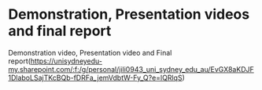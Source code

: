 # Demonstration, Presentation videos and final report
Demonstration video, Presentation video and Final report(https://unisydneyedu-my.sharepoint.com/:f:/g/personal/jili0943_uni_sydney_edu_au/EvGX8aKDJF1DlaboLSajTKcBQb-fDRFa_jemVdbtW-Fy_Q?e=lQRlqS)
